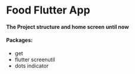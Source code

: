 # Food Flutter App

#### The Project structure and home screen until now

#### Packages:
- get 
- flutter screenutil
- dots indicator

